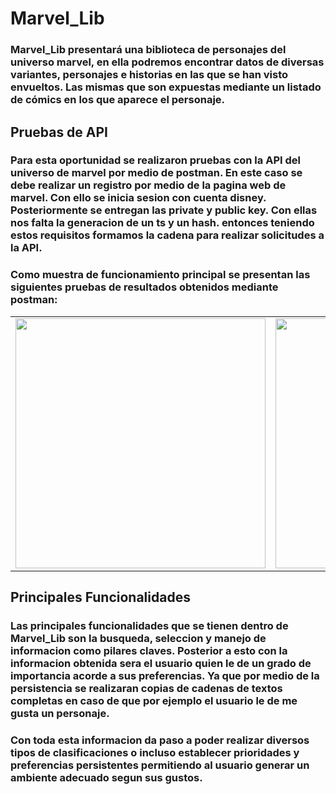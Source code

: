 # Marvel_Lib

### Marvel_Lib presentará una biblioteca de personajes del universo marvel, en ella podremos encontrar datos de diversas variantes, personajes e historias en las que se han visto envueltos. Las mismas que son expuestas mediante un listado de cómics en los que aparece el personaje. 

## Pruebas de API

### Para esta oportunidad se realizaron pruebas con la API del universo de marvel por medio de postman. En este caso se debe realizar un registro por medio de la pagina web de marvel. Con ello se inicia sesion con cuenta disney. Posteriormente se entregan las private y public key. Con ellas nos falta la generacion de un ts y un hash. entonces teniendo estos requisitos formamos la cadena para realizar solicitudes a la API.

### Como muestra de funcionamiento principal se presentan las siguientes pruebas de resultados obtenidos mediante postman:

<table>
  <tr>
    <td><img src= "https://github.com/user-attachments/assets/cdbf7f94-6652-445a-842e-cca6cf9481ad" width="400"/></td>
    <td><img src= "https://github.com/user-attachments/assets/6fdea1c9-a115-4449-9f8f-20b0074cec6c" width="400"/></td>
    <td><img src= "https://github.com/user-attachments/assets/8f4db591-36b5-4f21-a114-46735dc1379e" width="400"/></td>
  </tr>
</table>  

## Principales Funcionalidades

### Las principales funcionalidades que se tienen dentro de Marvel_Lib son la busqueda, seleccion y manejo de informacion como pilares claves. Posterior a esto con la informacion obtenida sera el usuario quien le de un grado de importancia acorde a sus preferencias. Ya que por medio de la persistencia se realizaran copias de cadenas de textos completas en caso de que por ejemplo el usuario le de me gusta un personaje. 

### Con toda esta informacion da paso a poder realizar diversos tipos de clasificaciones o incluso establecer prioridades y preferencias persistentes permitiendo al usuario generar un ambiente adecuado segun sus gustos.






